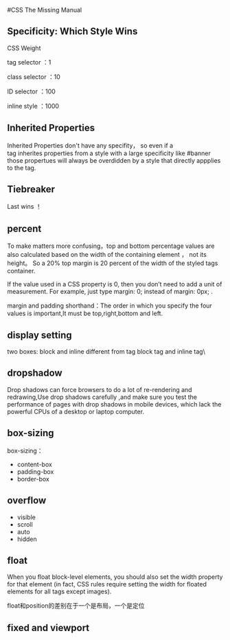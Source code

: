 #CSS The Missing Manual

## Specificity: Which Style Wins 

CSS Weight

tag selector ：1

class selector ：10

ID selector ：100

inline style ：1000

## Inherited Properties

Inherited Properties don't have any specifity， so even if a  
tag inherites properties from a style with a large specificity  like #banner those propertues will always be overdidden by a style that directly appplies to the tag.

## Tiebreaker
Last wins ！

## percent

To make matters more confusing，top and bottom percentage values are also calculated based on the width of the containing element ， not its height。 So a 20% top margin is 20 percent of the width of the styled tags container.

If the value used in a CSS property is 0, then you don’t need to add a unit of measurement. For example, just type margin: 0; instead of margin: 0px; .

margin and padding shorthand：The order in which you specify the four values is important,It must be top,right,bottom and left.


## display setting

two boxes: block and inline 
different from tag block tag and inline tag\


## dropshadow 
Drop shadows can force browsers to do a lot of re-rendering and redrawing,Use drop shadows carefully ,and make sure you test the performance of pages with drop shadows in mobile devices, which lack the powerful CPUs of a desktop or laptop computer.

## box-sizing 
box-sizing：

- content-box
- padding-box
- border-box

## overflow

- visible
- scroll
- auto
- hidden

## float
When you float block-level elements, you should also set the width property for that element (in fact, CSS rules require setting the width for floated elements for all tags except images).

float和position的差别在于一个是布局，一个是定位


## fixed and viewport

